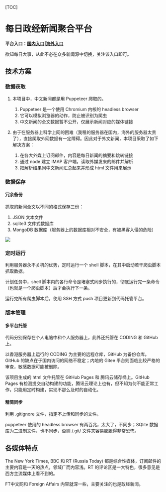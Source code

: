 

[TOC]

# 每日政经新闻聚合平台



**平台入口：[国内入口](https://news-crawling-1305177755.cos-website.ap-hongkong.myqcloud.com/)|[海外入口](https://humoonruc.github.io/newsCrawling.github.io/)**

欲知每日大事，从此不必在众多新闻源中切换，关注该入口即可。





## 技术方案

### 数据获取

1. 本项目中，中文新闻都是用 Puppeteer 爬取的。
   1. Puppeteer 是一个使用 Chromium 内核的 headless browser
   2. 它可以模拟浏览器的动作，防止被识别为爬虫
   3. 中文新闻的全文数据暂不公开，仅展示新闻对应的媒体链接

2. 由于在服务器上科学上网的困难（我租的服务器在国内，海外的服务器太贵了），直接爬取外网数据有一定障碍。因此对于外文新闻，本项目采取了如下解决方案：
   1. 在各大外媒上订阅邮件，内容是每日新闻的摘要和跳转链接
   2. 通过 node 建立 IMAP 客户端，读取外媒发来的邮件并解析
   3. 把解析结果同中文新闻汇总起来并形成 html 文件用来展示



### 数据保存

#### 冗余备份

抓取的新闻全文以不同的格式保存三份：

1. JSON 文本文件
2. sqlite3 文件式数据库
3. MongoDB 数据库（服务器上的数据库相对不安全，有被黑客入侵的危险）

![](http://humoon-image-hosting-service.oss-cn-beijing.aliyuncs.com/img/typora/JavaScript/服务器上MongoDB数据库被黑.png)



### 定时运行

利用服务器永不关机的优势，定时运行一个 shell 脚本，在其中启动若干爬虫脚本抓取数据。

计划任务中，shell 脚本内的各行命令是堵塞式同步执行的，彻底运行完一条命令（也就是一个爬虫脚本）后才会执行下一条。

运行完所有爬虫脚本后，使用 SSH 方式 push 项目更新到代码托管平台。 



### 版本管理

#### 多平台托管

代码分别保存在个人电脑中和个人服务器上，此外还托管在 CODING 和 GitHub 上。

以香港服务器上运行的 CODING 为主要的远程仓库，GitHub 为备份仓库。GitHub 的缺点在于国内访问的网络不稳定；内地的 Gitee 平台则面临比较严格的审查，敏感数据可能被删除。

该项目生成的 html 文件托管在 GitHub Pages 和 腾讯云储存桶上。GitHub Pages 有检测提交自动构建的功能，腾讯云理论上也有，但不知为何不能正常工作，只能用定时构建，实现不那么及时的自动化。

#### 精简同步

利用 .gitignore 文件，指定不上传和同步的文件。

puppeteer 使用的 headless browser 有两百兆，太大了，不同步；SQlite 数据库为二进制文件，也不同步，否则 /.git/ 文件夹容易膨胀得非常恐怖。



## 各媒体特点

The New York Times, BBC 和 RT (Russia Today) 都是综合性媒体，订阅邮件的主要内容是一天的热点，领域广而内容浅。RT 的评论区是一大特色，很多意见是西方主流媒体上看不到的。

FT中文网和 Foreign Affairs 内容就深一些，主要关注的也是政经新闻。
